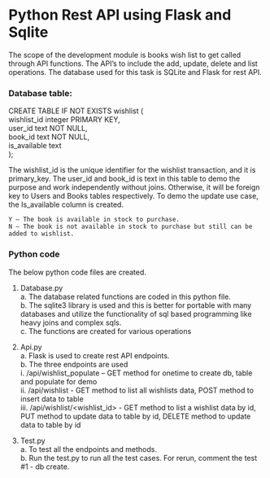 # Python Rest API using Flask and Sqlite

The scope of the development module is books wish list to get called through API functions. The API’s to include the add, update, delete and list operations.
The database used for this task is SQLite and Flask for rest API.

### Database table:

CREATE TABLE IF NOT EXISTS wishlist (  
                                        wishlist_id integer PRIMARY KEY,  
                                        user_id text NOT NULL,  
                                        book_id text NOT NULL,  
                                        is_available text  
                                    );

The wishlist_id is the unique identifier for the wishlist transaction, and it is primary_key.
The user_id and book_id is text in this table to demo the purpose and work independently without joins. Otherwise, it will be foreign key to Users and Books tables respectively.
To demo the update use case, the Is_available column is created.

	Y – The book is available in stock to purchase.
 	N – The book is not available in stock to purchase but still can be added to wishlist.

### Python code
The below python code files are created. 
1. Database.py  
 a.	The database related functions are coded in this python file.  
 b.	The sqlite3 library is used and this is better for portable with many databases and utilize the functionality of sql based programming like heavy joins and complex sqls.  
 c.	The functions are created for various operations  


2. Api.py  
      a.	Flask is used to create rest API endpoints.  
      b.	The three endpoints are used  
      i.	/api/wishlist_populate – GET method for onetime to create db, table and populate for demo  
      ii.	/api/wishlist - GET method to list all wishlists data, POST method to insert data to table  
      iii.	/api/wishlist/<wishlist_id> - GET method to list a wishlist data by id, PUT method to update data to table by id, DELETE method to update data to table by id  


3.	Test.py  
a.	To test all the endpoints and methods.   
b.	Run the test.py to run all the test cases. For rerun, comment the test #1 - db create.